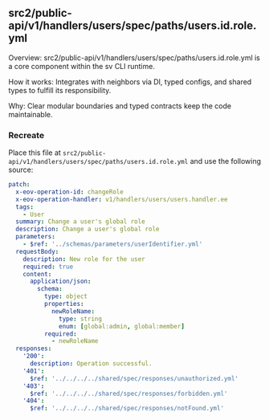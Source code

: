 ## src2/public-api/v1/handlers/users/spec/paths/users.id.role.yml

Overview: src2/public-api/v1/handlers/users/spec/paths/users.id.role.yml is a core component within the sv CLI runtime.

How it works: Integrates with neighbors via DI, typed configs, and shared types to fulfill its responsibility.

Why: Clear modular boundaries and typed contracts keep the code maintainable.

### Recreate

Place this file at `src2/public-api/v1/handlers/users/spec/paths/users.id.role.yml` and use the following source:

```yaml
patch:
  x-eov-operation-id: changeRole
  x-eov-operation-handler: v1/handlers/users/users.handler.ee
  tags:
    - User
  summary: Change a user's global role
  description: Change a user's global role
  parameters:
    - $ref: '../schemas/parameters/userIdentifier.yml'
  requestBody:
    description: New role for the user
    required: true
    content:
      application/json:
        schema:
          type: object
          properties:
            newRoleName:
              type: string
              enum: [global:admin, global:member]
          required:
            - newRoleName
  responses:
    '200':
      description: Operation successful.
    '401':
      $ref: '../../../../shared/spec/responses/unauthorized.yml'
    '403':
      $ref: '../../../../shared/spec/responses/forbidden.yml'
    '404':
      $ref: '../../../../shared/spec/responses/notFound.yml'

```
